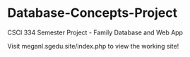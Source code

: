# Database-Concepts-Project
CSCI 334 Semester Project - Family Database and Web App
  
Visit meganl.sgedu.site/index.php to view the working site!
